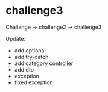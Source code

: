 # challenge3

Challenge -> challenge2 -> challenge3

Update:
- add optional
- add try-catch
- add category controller
- add dto 
- exception
- fixed exception
